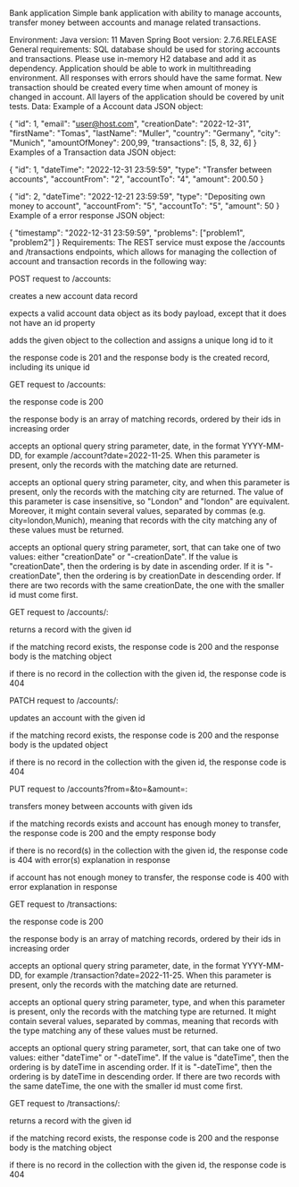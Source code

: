 Bank application
Simple bank application with ability to manage accounts, transfer money between accounts and manage related transactions.

Environment:
Java version: 11
Maven
Spring Boot version: 2.7.6.RELEASE
General requirements:
SQL database should be used for storing accounts and transactions. Please use in-memory H2 database and add it as dependency.
Application should be able to work in multithreading environment.
All responses with errors should have the same format.
New transaction should be created every time when amount of money is changed in account.
All layers of the application should be covered by unit tests.
Data:
Example of a Account data JSON object:

{
"id": 1,
"email": "user@host.com",
"creationDate": "2022-12-31",
"firstName": "Tomas",
"lastName": "Muller",
"country": "Germany",
"city": "Munich",
"amountOfMoney": 200,99,
"transactions": [5, 8, 32, 6]
}
Examples of a Transaction data JSON object:

{
"id": 1,
"dateTime": "2022-12-31 23:59:59",
"type": "Transfer between accounts",
"accountFrom": "2",
"accountTo": "4",
"amount": 200.50
}

{
"id": 2,
"dateTime": "2022-12-21 23:59:59",
"type": "Depositing own money to account",
"accountFrom": "5",
"accountTo": "5",
"amount": 50
}
Example of a error response JSON object:

{
"timestamp": "2022-12-31 23:59:59",
"problems": ["problem1", "problem2"]
}
Requirements:
The REST service must expose the /accounts and /transactions endpoints, which allows for managing the collection of account and transaction records in the following way:

POST request to /accounts:

creates a new account data record

expects a valid account data object as its body payload, except that it does not have an id property

adds the given object to the collection and assigns a unique long id to it

the response code is 201 and the response body is the created record, including its unique id

GET request to /accounts:

the response code is 200

the response body is an array of matching records, ordered by their ids in increasing order

accepts an optional query string parameter, date, in the format YYYY-MM-DD, for example /account?date=2022-11-25. When this parameter is present, only the records with the matching date are returned.

accepts an optional query string parameter, city, and when this parameter is present, only the records with the matching city are returned. The value of this parameter is case insensitive, so "London" and "london" are equivalent. Moreover, it might contain several values, separated by commas (e.g. city=london,Munich), meaning that records with the city matching any of these values must be returned.

accepts an optional query string parameter, sort, that can take one of two values: either "creationDate" or "-creationDate". If the value is "creationDate", then the ordering is by date in ascending order. If it is "-creationDate", then the ordering is by creationDate in descending order. If there are two records with the same creationDate, the one with the smaller id must come first.

GET request to /accounts/<id>:

returns a record with the given id

if the matching record exists, the response code is 200 and the response body is the matching object

if there is no record in the collection with the given id, the response code is 404

PATCH request to /accounts/<id>:

updates an account with the given id

if the matching record exists, the response code is 200 and the response body is the updated object

if there is no record in the collection with the given id, the response code is 404

PUT request to /accounts?from=<fromId>&to=<toId>&amount=<moneyAmount>:

transfers money between accounts with given ids

if the matching records exists and account has enough money to transfer, the response code is 200 and the empty response body

if there is no record(s) in the collection with the given id, the response code is 404 with error(s) explanation in response

if account has not enough money to transfer, the response code is 400 with error explanation in response

GET request to /transactions:

the response code is 200

the response body is an array of matching records, ordered by their ids in increasing order

accepts an optional query string parameter, date, in the format YYYY-MM-DD, for example /transaction?date=2022-11-25. When this parameter is present, only the records with the matching date are returned.

accepts an optional query string parameter, type, and when this parameter is present, only the records with the matching type are returned. It might contain several values, separated by commas, meaning that records with the type matching any of these values must be returned.

accepts an optional query string parameter, sort, that can take one of two values: either "dateTime" or "-dateTime". If the value is "dateTime", then the ordering is by dateTime in ascending order. If it is "-dateTime", then the ordering is by dateTime in descending order. If there are two records with the same dateTime, the one with the smaller id must come first.

GET request to /transactions/<id>:

returns a record with the given id

if the matching record exists, the response code is 200 and the response body is the matching object

if there is no record in the collection with the given id, the response code is 404